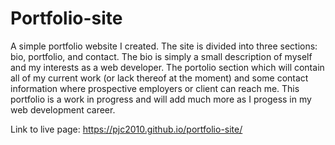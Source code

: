 # Portfolio-site
A simple portfolio website I created. 
The site is divided into three sections: bio, portfolio, and contact. 
The bio is simply a small description of myself and my interests as a web developer. The portolio section which will contain all of my current work (or lack thereof at the moment) and some contact information where prospective employers or client can reach me. 
This portfolio is a work in progress and will add much more as I progess in my web development career.

Link to live page: https://pjc2010.github.io/portfolio-site/
